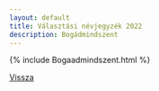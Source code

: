 ```yaml
---
layout: default
title: Választási névjegyzék 2022
description: Bogádmindszent
---
```


{% include Bogaadmindszent.html %}

[Vissza](./)